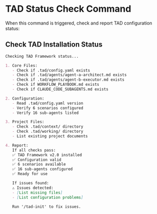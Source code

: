 # TAD Status Check Command

When this command is triggered, check and report TAD configuration status:

## Check TAD Installation Status

```markdown
Checking TAD Framework status...

1. Core Files:
   - Check if .tad/config.yaml exists
   - Check if .tad/agents/agent-a-architect.md exists
   - Check if .tad/agents/agent-b-executor.md exists
   - Check if WORKFLOW_PLAYBOOK.md exists
   - Check if CLAUDE_CODE_SUBAGENTS.md exists

2. Configuration:
   - Read .tad/config.yaml version
   - Verify 6 scenarios configured
   - Verify 16 sub-agents listed

3. Project Files:
   - Check .tad/context/ directory
   - Check .tad/working/ directory
   - List existing project documents

4. Report:
   If all checks pass:
   ✅ TAD Framework v2.0 installed
   ✅ Configuration valid
   ✅ 6 scenarios available
   ✅ 16 sub-agents configured
   ✅ Ready for use

   If issues found:
   ⚠️ Issues detected:
   - [List missing files]
   - [List configuration problems]

   Run '/tad-init' to fix issues.
```